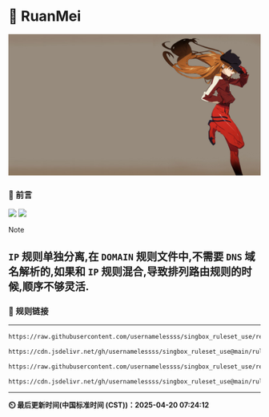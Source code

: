 
# 🧸 RuanMei
![](https://raw.githubusercontent.com/usernamelessss/picture-bed/main/images/202504042256831.jpg)
### 📣 前言
![](https://shields.io/badge/-移除重复规则-ff69b4) ![](https://shields.io/badge/-IP&nbsp;规则单独存放不与&nbsp;DOMAIN&nbsp;等混合-green)
> [!NOTE]
**`IP` 规则单独分离,在 `DOMAIN` 规则文件中,不需要 `DNS` 域名解析的,如果和 `IP` 规则混合,导致排列路由规则的时候,顺序不够灵活.**
---

###  🔗 规则链接
---

```url
https://raw.githubusercontent.com/usernamelessss/singbox_ruleset_use/refs/heads/main/rule/RuanMei/RuanMei_No_IP.json
```

```url
https://cdn.jsdelivr.net/gh/usernamelessss/singbox_ruleset_use@main/rule/RuanMei/RuanMei_No_IP.json
```

```url
https://raw.githubusercontent.com/usernamelessss/singbox_ruleset_use/refs/heads/main/rule/RuanMei/RuanMei_No_IP.srs
```

```url
https://cdn.jsdelivr.net/gh/usernamelessss/singbox_ruleset_use@main/rule/RuanMei/RuanMei_No_IP.srs
```

---
**⏲️ 最后更新时间(中国标准时间 (CST))：2025-04-20 07:24:12**